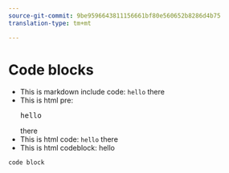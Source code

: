 ```yaml
---
source-git-commit: 9be9596643811156661bf80e560652b8286d4b75
translation-type: tm+mt

---
```

# Code blocks

* This is markdown include code: `hello` there
* This is html pre: <pre>hello</pre> there
* This is html code: <code>hello</code> there
* This is html codeblock: <codeblock>hello</codeblock>


```
code block
```
